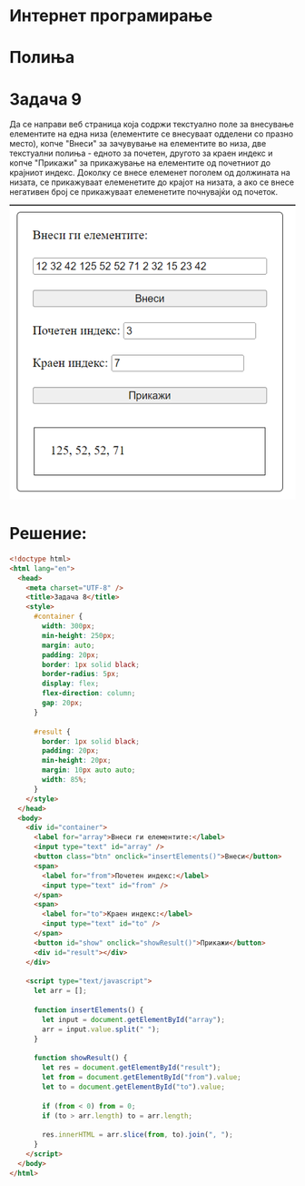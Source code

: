 # Интернет програмирање

# Полиња

# Задача 9

Да се направи веб страница која содржи текстуално поле за внесување
елементите на една низа (елементите се внесуваат одделени со празно место), копче "Внеси"
за зачувување на елементите во низа, две текстуални полиња - едното за почетен, другото за краен индекс
и копче "Прикажи" за прикажување на елементите од почетниот до крајниот индекс.
Доколку се внесе елеменет поголем од должината на низата, се прикажуваат елеменетите до крајот на низата,
а ако се внесе негативен број се прикажуваат елеменетите почнувајќи од почеток.

![IMAGE](images/screenshot_12.png)

# Решение:

```html
<!doctype html>
<html lang="en">
  <head>
    <meta charset="UTF-8" />
    <title>Задача 8</title>
    <style>
      #container {
        width: 300px;
        min-height: 250px;
        margin: auto;
        padding: 20px;
        border: 1px solid black;
        border-radius: 5px;
        display: flex;
        flex-direction: column;
        gap: 20px;
      }

      #result {
        border: 1px solid black;
        padding: 20px;
        min-height: 20px;
        margin: 10px auto auto;
        width: 85%;
      }
    </style>
  </head>
  <body>
    <div id="container">
      <label for="array">Внеси ги елементите:</label>
      <input type="text" id="array" />
      <button class="btn" onclick="insertElements()">Внеси</button>
      <span>
        <label for="from">Почетен индекс:</label>
        <input type="text" id="from" />
      </span>
      <span>
        <label for="to">Краен индекс:</label>
        <input type="text" id="to" />
      </span>
      <button id="show" onclick="showResult()">Прикажи</button>
      <div id="result"></div>
    </div>

    <script type="text/javascript">
      let arr = [];

      function insertElements() {
        let input = document.getElementById("array");
        arr = input.value.split(" ");
      }

      function showResult() {
        let res = document.getElementById("result");
        let from = document.getElementById("from").value;
        let to = document.getElementById("to").value;

        if (from < 0) from = 0;
        if (to > arr.length) to = arr.length;

        res.innerHTML = arr.slice(from, to).join(", ");
      }
    </script>
  </body>
</html>
```

